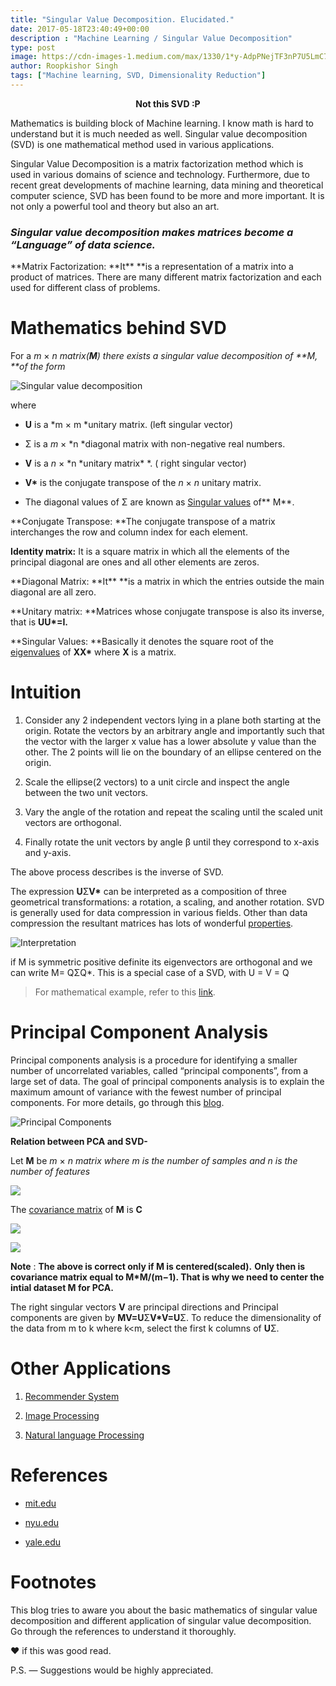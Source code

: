 ```yaml
---
title: "Singular Value Decomposition. Elucidated."
date: 2017-05-18T23:40:49+00:00
description : "Machine Learning / Singular Value Decomposition"
type: post
image: https://cdn-images-1.medium.com/max/1330/1*y-AdpPNejTF3nP7U5LmC7A.jpeg
author: Roopkishor Singh
tags: ["Machine learning, SVD, Dimensionality Reduction"]
---
```


<strong><center>Not this SVD :P</center></strong>

Mathematics is building block of Machine learning. I know math is hard to understand but it is much needed as well. Singular value decomposition (SVD) is one mathematical method used in various applications.

Singular Value Decomposition is a matrix factorization method which is used in various domains of science and technology. Furthermore, due to recent great developments of machine learning, data mining and theoretical computer science, SVD has been found to be more and more important. It is not only a powerful tool and theory but also an art.

### _Singular value decomposition makes matrices become a “Language” of data science._

**Matrix Factorization: **It\*\* \*\*is a representation of a matrix into a product of matrices. There are many different matrix factorization and each used for different class of problems.

# **Mathematics behind SVD**

For a _m_ × _n matrix(**M**) there exists a singular value decomposition of **M, **of the form_

![Singular value decomposition](https://cdn-images-1.medium.com/max/556/1*_aX3Znj7fg0zTC0GacFXYw.png)

where

- **U** is a *m × m *unitary matrix. (left singular vector)

- Σ is a _m_ × *n *diagonal matrix with non-negative real numbers.

- **V** is a _n_ × *n *unitary matrix\* \*. ( right singular vector)

- **V\*** is the conjugate transpose of the _n_ × _n_ unitary matrix.

- The diagonal values of Σ are known as [Singular values](https://en.wikipedia.org/wiki/Singular_value) of** M**.

**Conjugate Transpose: **The conjugate transpose of a matrix interchanges the row and column index for each element.

**Identity matrix:** It is a square matrix in which all the elements of the principal diagonal are ones and all other elements are zeros.

**Diagonal Matrix: **It\*\* \*\*is a matrix in which the entries outside the main diagonal are all zero.

**Unitary matrix: **Matrices whose conjugate transpose is also its inverse, that is **UU\*=I.**

**Singular Values: **Basically it denotes the square root of the [eigenvalues](http://lpsa.swarthmore.edu/MtrxVibe/EigMat/MatrixEigen.html) of **XX\*** where **X** is a matrix.

# Intuition

1. Consider any 2 independent vectors lying in a plane both starting at the origin. Rotate the vectors by an arbitrary angle and importantly such that the vector with the larger x value has a lower absolute y value than the other. The 2 points will lie on the boundary of an ellipse centered on the origin.

1. Scale the ellipse(2 vectors) to a unit circle and inspect the angle between the two unit vectors.

1. Vary the angle of the rotation and repeat the scaling until the scaled unit vectors are orthogonal.

1. Finally rotate the unit vectors by angle β until they correspond to x-axis and y-axis.

The above process describes is the inverse of SVD.

The expression **U**Σ**V\*** can be interpreted as a composition of three geometrical transformations: a rotation, a scaling, and another rotation. SVD is generally used for data compression in various fields. Other than data compression the resultant matrices has lots of wonderful [properties](https://en.wikipedia.org/wiki/Singular_value_decomposition).

![Interpretation](https://cdn-images-1.medium.com/max/440/1*EcaQZG6hd-PWrmG17yJz0g.png)

if M is symmetric positive definite its eigenvectors are orthogonal and we can write M= QΣQ\*. This is a special case of a SVD, with U = V = Q

> For mathematical example, refer to this [link](http://www.d.umn.edu/~mhampton/m4326svd_example.pdf).

# **Principal Component Analysis**

Principal components analysis is a procedure for identifying a smaller number of uncorrelated variables, called “principal components”, from a large set of data. The goal of principal components analysis is to explain the maximum amount of variance with the fewest number of principal components. For more details, go through this [blog](https://medium.com/data-science-group-iitr/dimensionality-reduction-untangled-5fe391f6aeae).

![Principal Components](https://cdn-images-1.medium.com/max/970/1*35z_cfco_M-eoS5quSAbXg.png)

**Relation between PCA and SVD-**

Let **M** be _m_ × _n matrix where m is the number of samples and n is the number of features_

![](https://cdn-images-1.medium.com/max/278/1*tFOuGVd8k_w7O0_MQqTKew.png)

The [covariance matrix](https://en.wikipedia.org/wiki/Covariance_matrix) of **M** is **C**

![](https://cdn-images-1.medium.com/max/286/1*0UzvNS2G3GSC3Xj_OFpmBQ.png)

![](https://cdn-images-1.medium.com/max/398/1*gbOoqwn1kIY4Qc1MU2R1aw.png)

**Note** : **The above is correct only if M is centered(scaled).** **Only then is covariance matrix equal to M\*M/(m−1). That is why we need to center the intial dataset M for PCA.**

The right singular vectors **V** are principal directions and Principal components are given by **MV=U**Σ**V\*V=U**Σ. To reduce the dimensionality of the data from m to k where k<m, select the first k columns of **U**Σ.

# **Other Applications**

1. [Recommender System](http://files.grouplens.org/papers/webKDD00.pdf)

1. [Image Processing](https://www.math.cuhk.edu.hk/~lmlui/CaoSVDintro.pdf)

1. [Natural language Processing](https://www.quora.com/How-is-singular-value-decomposition-used-in-nlp)

# References

- [mit.edu](http://web.mit.edu/be.400/www/SVD/Singular_Value_Decomposition.htm)

- [nyu.edu](http://cims.nyu.edu/~donev/Teaching/NMI-Fall2014/Lecture-SVD.handout.pdf)

- [yale.edu](http://www.cs.yale.edu/homes/el327/datamining2013aFiles/07_singular_value_decomposition.pdf)

# **Footnotes**

This blog tries to aware you about the basic mathematics of singular value decomposition and different application of singular value decomposition. Go through the references to understand it thoroughly.

❤ if this was good read.

P.S. — Suggestions would be highly appreciated.
